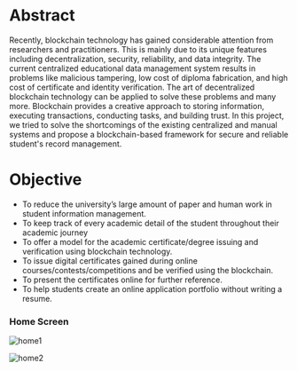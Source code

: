# Abstract

Recently, blockchain technology has gained considerable attention from researchers and practitioners. This is mainly due to its unique features including decentralization, security, reliability, and data integrity. The current centralized educational data management system results in problems like malicious tampering, low cost of diploma fabrication, and high cost of certificate and identity verification. The art of decentralized blockchain technology can be applied to solve these problems and many more. Blockchain provides a creative approach to storing information, executing transactions, conducting tasks, and building trust. In this project, we tried to solve the shortcomings of the existing centralized and manual systems and propose a blockchain-based framework for secure and reliable student's record management.

# Objective

* To reduce the university’s large amount of paper and human work in student information
management.
* To keep track of every academic detail of the student throughout their academic journey
* To offer a model for the academic certificate/degree issuing and verification using blockchain
technology.
* To issue digital certificates gained during online courses/contests/competitions and be verified using
the blockchain.
* To present the certificates online for further reference.
* To help students create an online application portfolio without writing a resume.


### Home Screen

![home1](https://github.com/sanyabhanot/Academic-verify/assets/111521883/e9cf1026-bd01-4336-ba9b-bc3c6a4e01eb)

![home2](https://github.com/sanyabhanot/Academic-verify/assets/111521883/5e7d63ab-fe1a-4e4a-97ea-312454583ddf)
